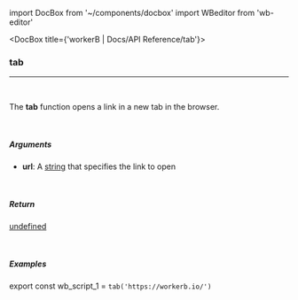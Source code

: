 import DocBox from '~/components/docbox'
import WBeditor from 'wb-editor'

<DocBox title={'workerB | Docs/API Reference/tab'}>

### **tab**
<hr/>
<br/>

The **tab** function opens a link in a new tab in the browser.

<br/>

##### Arguments

-  **url**: A [string](https://developer.mozilla.org/docs/Web/JavaScript/Reference/Global_Objects/String) that specifies the link to open

<br/>

##### Return

[undefined](https://developer.mozilla.org/en-US/docs/Web/JavaScript/Reference/Global_Objects/undefined)

<br/>

##### Examples

export const wb_script_1 = `tab('https://workerb.io/')`

<WBeditor
    code = {wb_script_1}
    readOnly = {true}
    showShareIcon={false}
    showRunButton={false}
/>

</DocBox>